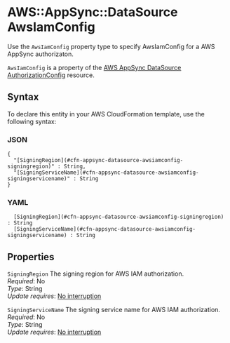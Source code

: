 # AWS::AppSync::DataSource AwsIamConfig<a name="aws-properties-appsync-datasource-awsiamconfig"></a>

Use the `AwsIamConfig` property type to specify AwsIamConfig for a AWS AppSync authorizaton\.

 `AwsIamConfig` is a property of the [AWS AppSync DataSource AuthorizationConfig](https://docs.aws.amazon.com/AWSCloudFormation/latest/UserGuide/aws-properties-appsync-datasource-httpconfig-authorizationconfig.html) resource\. 

## Syntax<a name="aws-properties-appsync-datasource-awsiamconfig-syntax"></a>

To declare this entity in your AWS CloudFormation template, use the following syntax:

### JSON<a name="aws-properties-appsync-datasource-awsiamconfig-syntax.json"></a>

```
{
  "[SigningRegion](#cfn-appsync-datasource-awsiamconfig-signingregion)" : String,
  "[SigningServiceName](#cfn-appsync-datasource-awsiamconfig-signingservicename)" : String
}
```

### YAML<a name="aws-properties-appsync-datasource-awsiamconfig-syntax.yaml"></a>

```
﻿  [SigningRegion](#cfn-appsync-datasource-awsiamconfig-signingregion) : String
﻿  [SigningServiceName](#cfn-appsync-datasource-awsiamconfig-signingservicename) : String
```

## Properties<a name="aws-properties-appsync-datasource-awsiamconfig-properties"></a>

`SigningRegion`  <a name="cfn-appsync-datasource-awsiamconfig-signingregion"></a>
The signing region for AWS IAM authorization\.  
*Required*: No  
*Type*: String  
*Update requires*: [No interruption](https://docs.aws.amazon.com/AWSCloudFormation/latest/UserGuide/using-cfn-updating-stacks-update-behaviors.html#update-no-interrupt)

`SigningServiceName`  <a name="cfn-appsync-datasource-awsiamconfig-signingservicename"></a>
The signing service name for AWS IAM authorization\.  
*Required*: No  
*Type*: String  
*Update requires*: [No interruption](https://docs.aws.amazon.com/AWSCloudFormation/latest/UserGuide/using-cfn-updating-stacks-update-behaviors.html#update-no-interrupt)